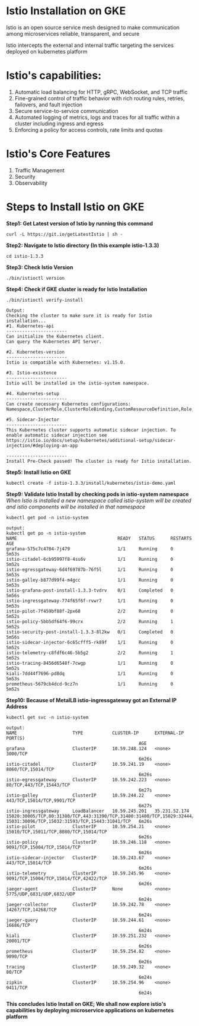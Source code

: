 # Istio Installation on GKE
Istio is an open source service mesh designed to make communication among microservices reliable, transparent, and secure

Istio intercepts the external and internal traffic targeting the services deployed on kubernetes platform

# Istio's capabilities:
1. Automatic load balancing for HTTP, gRPC, WebSocket, and TCP traffic
2. Fine-grained control of traffic behavior with rich routing rules, retries, failovers, and fault injection
2. Secure service-to-service communication
3. Automated logging of metrics, logs and traces for all traffic within a cluster including ingress and egress
4. Enforcing a policy for access controls, rate limits and quotas

# Istio's Core Features
1. Traffic Management
2. Security
3. Observability

# Steps to Install Istio on GKE
**Step1: Get Latest version of Istio by running this command**
```
curl -L https://git.io/getLatestIstio | sh -
```

**Step2: Navigate to Istio directory (In this example istio-1.3.3)**
```
cd istio-1.3.3
```

**Step3: Check Istio Version**
```
./bin/istioctl version
```

**Step4: Check if GKE cluster is ready for Istio Installation**
```
./bin/istioctl verify-install
```
```
Output:
Checking the cluster to make sure it is ready for Istio installation...
#1. Kubernetes-api
-----------------------
Can initialize the Kubernetes client.
Can query the Kubernetes API Server.

#2. Kubernetes-version
-----------------------
Istio is compatible with Kubernetes: v1.15.0.

#3. Istio-existence
-----------------------
Istio will be installed in the istio-system namespace.

#4. Kubernetes-setup
-----------------------
Can create necessary Kubernetes configurations: Namespace,ClusterRole,ClusterRoleBinding,CustomResourceDefinition,Role,ServiceAccount,Service,Deployments,ConfigMap.

#5. Sidecar-Injector
-----------------------
This Kubernetes cluster supports automatic sidecar injection. To enable automatic sidecar injection see https://istio.io/docs/setup/kubernetes/additional-setup/sidecar-injection/#deploying-an-app

-----------------------
Install Pre-Check passed! The cluster is ready for Istio installation.
```

**Step5: Install Istio on GKE**
```
kubectl create -f istio-1.3.3/install/kubernetes/istio-demo.yaml
```

**Step9: Validate Istio Install by checking pods in istio-system namespace**
*When Istio is installed a new namespace called istio-system will be created and istio components will be installed in that namespace*
```
kubectl get pod -n istio-system
```

```
output:
kubectl get po -n istio-system
NAME                                      READY   STATUS      RESTARTS   AGE
grafana-575c7c4784-7j479                  1/1     Running     0          5m53s
istio-citadel-6cb95997f8-4ss6v            1/1     Running     0          5m52s
istio-egressgateway-6d4f69787b-76f5l      1/1     Running     0          5m53s
istio-galley-b877d99f4-m4gcc              1/1     Running     0          5m53s
istio-grafana-post-install-1.3.3-tvdrv    0/1     Completed   0          5m56s
istio-ingressgateway-774f65f6f-rvwr7      1/1     Running     0          5m53s
istio-pilot-7f459bf88f-2px68              2/2     Running     0          5m52s
istio-policy-5bb5df64f6-99crx             2/2     Running     1          5m52s
istio-security-post-install-1.3.3-8l2kw   0/1     Completed   0          5m56s
istio-sidecar-injector-6c65cfff5-rk89f    1/1     Running     0          5m52s
istio-telemetry-c8fdf6c46-5b5g2           2/2     Running     1          5m52s
istio-tracing-8456d6548f-7cwgp            1/1     Running     0          5m52s
kiali-7dd44f7696-pd8dq                    1/1     Running     0          5m53s
prometheus-5679cb4dcd-9cz7n               1/1     Running     0          5m52s
```

**Step10: Because of MetalLB istio-ingressgateway got an External IP Address**
```
kubectl get svc -n istio-system
```

```
output:
NAME                     TYPE           CLUSTER-IP      EXTERNAL-IP     PORT(S)                                                                                    
                                                  AGE
grafana                  ClusterIP      10.59.248.124   <none>          3000/TCP                                                                                   
                                                  6m26s
istio-citadel            ClusterIP      10.59.241.19    <none>          8060/TCP,15014/TCP                                                                         
                                                  6m26s
istio-egressgateway      ClusterIP      10.59.242.223   <none>          80/TCP,443/TCP,15443/TCP                                                                   
                                                  6m27s
istio-galley             ClusterIP      10.59.244.22    <none>          443/TCP,15014/TCP,9901/TCP                                                                 
                                                  6m27s
istio-ingressgateway     LoadBalancer   10.59.245.201   35.231.52.174   15020:30005/TCP,80:31380/TCP,443:31390/TCP,31400:31400/TCP,15029:32444/TCP,15030:31804/TCP,
15031:30096/TCP,15032:31593/TCP,15443:31041/TCP   6m26s
istio-pilot              ClusterIP      10.59.254.21    <none>          15010/TCP,15011/TCP,8080/TCP,15014/TCP                                                     
                                                  6m26s
istio-policy             ClusterIP      10.59.246.118   <none>          9091/TCP,15004/TCP,15014/TCP                                                               
                                                  6m26s
istio-sidecar-injector   ClusterIP      10.59.243.67    <none>          443/TCP,15014/TCP                                                                          
                                                  6m26s
istio-telemetry          ClusterIP      10.59.245.96    <none>          9091/TCP,15004/TCP,15014/TCP,42422/TCP                                                     
                                                  6m26s
jaeger-agent             ClusterIP      None            <none>          5775/UDP,6831/UDP,6832/UDP                                                                 
                                                  6m24s
jaeger-collector         ClusterIP      10.59.242.78    <none>          14267/TCP,14268/TCP                                                                        
                                                  6m24s
jaeger-query             ClusterIP      10.59.244.61    <none>          16686/TCP                                                                                  
                                                  6m24s
kiali                    ClusterIP      10.59.251.232   <none>          20001/TCP                                                                                  
                                                  6m26s
prometheus               ClusterIP      10.59.254.82    <none>          9090/TCP                                                                                   
                                                  6m26s
tracing                  ClusterIP      10.59.249.32    <none>          80/TCP                                                                                     
                                                  6m24s
zipkin                   ClusterIP      10.59.254.96    <none>          9411/TCP                                                                                   
                                                  6m24s
```

**This concludes Istio Install on GKE; We shall now explore istio's capabilities by deploying microservice applications on kubernetes platform**
